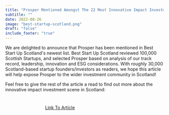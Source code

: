 ```yaml
---
title: "Prosper Mentioned Amongst The 22 Most Innovative Impact Investment Companies in Scotland"
subtitle: ""
date: 2022-08-26
image: "best-startup-scotland.png"
draft: "false"
include_footer: "true"
---
```

We are delighted to announce that Prosper has been mentioned in Best Start Up Scotland's newest list. Best Start Up Scotland reviewed 100,000 Scottish Startups, and selected Prosper based on analysis of our track record, leadership, innovation and ESG considerations. With roughly 30,000 Scotland-based startup founders/investors as readers, we hope this article will help expose Prosper to the wider investment community in Scotland! 

Feel free to give the rest of the article a read to find out more about the innovative impact investment scene in Scotland: 

<a href="https://beststartup.scot/22-scotland-based-impact-investing-companies-the-most-innovative-impact-investing-companies/">
<span class="button signup-button rounded secondary-btn raised" style="width: 250px; margin: auto; margin-top: 40px; display: flex;">
        Link To Article
</span>
</a>